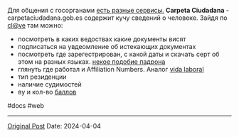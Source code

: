 Для общения с госорганами [есть разные сервисы.](1789.md) **Carpeta Ciudadana** - carpetaciudadana.gob.es содержит кучу сведений о человеке. Зайдя по [cl@ve](865.md) там можно:
- посмотреть в каких ведоствах какие документы висят
- подписаться на увдеомление об истекающих документах
- посмотреть где зарегестрирован, с какой даты и скачать серт об этом на разных языках.  [некое подобие падрона](1657.md)
- глянуть где работал и Affiliation Numbers. Аналог [vida laboral](1160.md)
- тип резиденции
- наличие судимостей
- ву и кол-во [баллов](1936.md)


#docs #web

---
[Original Post](https://t.me/lev2tarragona/2070)
Date: 2024-04-04

